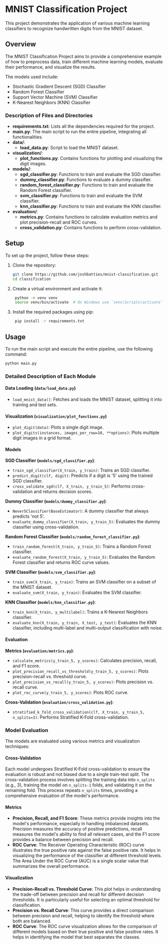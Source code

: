 # MNIST Classification Project
This project demonstrates the application of various machine learning classifiers to recognize handwritten digits from the MNIST dataset. 

## Overview

The MNIST Classification Project aims to provide a comprehensive example of how to preprocess data, train different machine learning models, evaluate their performance, and visualize the results. 

The models used include:
- Stochastic Gradient Descent (SGD) Classifier
- Random Forest Classifier
- Support Vector Machine (SVM) Classifier
- K-Nearest Neighbors (KNN) Classifier

### Description of Files and Directories
- **requirements.txt**: Lists all the dependencies required for the project.
- **main.py**: The main script to run the entire pipeline, integrating all functionalities.
- **data/**:
  - **load_data.py**: Script to load the MNIST dataset.
- **visualization/**:
  - **plot_functions.py**: Contains functions for plotting and visualizing the digit images.
- **models/**:
  - **sgd_classifier.py**: Functions to train and evaluate the SGD classifier.
  - **dummy_classifier.py**: Functions to evaluate a dummy classifier.
  - **random_forest_classifier.py**: Functions to train and evaluate the Random Forest classifier.
  - **svm_classifier.py**: Functions to train and evaluate the SVM classifier.
  - **knn_classifier.py**: Functions to train and evaluate the KNN classifier.
- **evaluation/**:
  - **metrics.py**: Contains functions to calculate evaluation metrics and plot precision-recall and ROC curves.
  - **cross_validation.py**: Contains functions to perform cross-validation.

## Setup
To set up the project, follow these steps:

1. Clone the repository:
   ```bash
   git clone https://github.com/joshbatties/mnist-classification.git
   cd classification

2. Create a virtual environment and activate it:
   ```bash
    python -m venv venv
    source venv/bin/activate  # On Windows use `venv\Scripts\activate`

3. Install the required packages using pip:
   ```bash
    pip install -r requirements.txt

## Usage

To run the main script and execute the entire pipeline, use the following command:

```bash
python main.py
```

### Detailed Description of Each Module

#### Data Loading (`data/load_data.py`)

- `load_mnist_data()`: Fetches and loads the MNIST dataset, splitting it into training and test sets.

#### Visualization (`visualization/plot_functions.py`)

- `plot_digit(data)`: Plots a single digit image.
- `plot_digits(instances, images_per_row=10, **options)`: Plots multiple digit images in a grid format.

#### Models

**SGD Classifier (`models/sgd_classifier.py`)**:

- `train_sgd_classifier(X_train, y_train)`: Trains an SGD classifier.
- `predict_digit(clf, digit)`: Predicts if a digit is '5' using the trained SGD classifier.
- `cross_validate_sgd(clf, X_train, y_train_5)`: Performs cross-validation and returns decision scores.

**Dummy Classifier (`models/dummy_classifier.py`)**:

- `Never5Classifier(BaseEstimator)`: A dummy classifier that always predicts 'not 5'.
- `evaluate_dummy_classifier(X_train, y_train_5)`: Evaluates the dummy classifier using cross-validation.

**Random Forest Classifier (`models/random_forest_classifier.py`)**:

- `train_random_forest(X_train, y_train_5)`: Trains a Random Forest classifier.
- `evaluate_random_forest(X_train, y_train_5)`: Evaluates the Random Forest classifier and returns ROC curve values.

**SVM Classifier (`models/svm_classifier.py`)**:

- `train_svm(X_train, y_train)`: Trains an SVM classifier on a subset of the MNIST dataset.
- `evaluate_svm(X_train, y_train)`: Evaluates the SVM classifier.

**KNN Classifier (`models/knn_classifier.py`)**:

- `train_knn(X_train, y_multilabel)`: Trains a K-Nearest Neighbors classifier.
- `evaluate_knn(X_train, y_train, X_test, y_test)`: Evaluates the KNN classifier, including multi-label and multi-output classification with noise.

#### Evaluation

**Metrics (`evaluation/metrics.py`)**:

- `calculate_metrics(y_train_5, y_scores)`: Calculates precision, recall, and F1 score.
- `plot_precision_recall_vs_threshold(y_train_5, y_scores)`: Plots precision-recall vs. threshold curve.
- `plot_precision_vs_recall(y_train_5, y_scores)`: Plots precision vs. recall curve.
- `plot_roc_curve(y_train_5, y_scores)`: Plots ROC curve.

**Cross-Validation (`evaluation/cross_validation.py`)**:

- `stratified_k_fold_cross_validation(clf, X_train, y_train_5, n_splits=3)`: Performs Stratified K-Fold cross-validation.

### Model Evaluation

The models are evaluated using various metrics and visualization techniques:

#### Cross-Validation

Each model undergoes Stratified K-Fold cross-validation to ensure the evaluation is robust and not biased due to a single train-test split. The cross-validation process involves splitting the training data into `n_splits` (e.g., 3), training the model on `n_splits-1` folds, and validating it on the remaining fold. This process repeats `n_splits` times, providing a comprehensive evaluation of the model's performance.

#### Metrics

- **Precision, Recall, and F1 Score**: These metrics provide insights into the model's performance, especially in handling imbalanced datasets. Precision measures the accuracy of positive predictions, recall measures the model's ability to find all relevant cases, and the F1 score provides a balance between precision and recall.
- **ROC Curve**: The Receiver Operating Characteristic (ROC) curve illustrates the true positive rate against the false positive rate. It helps in visualizing the performance of the classifier at different threshold levels. The Area Under the ROC Curve (AUC) is a single scalar value that summarizes the overall performance.

#### Visualization

- **Precision-Recall vs. Threshold Curve**: This plot helps in understanding the trade-off between precision and recall for different decision thresholds. It is particularly useful for selecting an optimal threshold for classification.
- **Precision vs. Recall Curve**: This curve provides a direct comparison between precision and recall, helping to identify the threshold where both are balanced.
- **ROC Curve**: The ROC curve visualization allows for the comparison of different models based on their true positive and false positive rates. It helps in identifying the model that best separates the classes.
